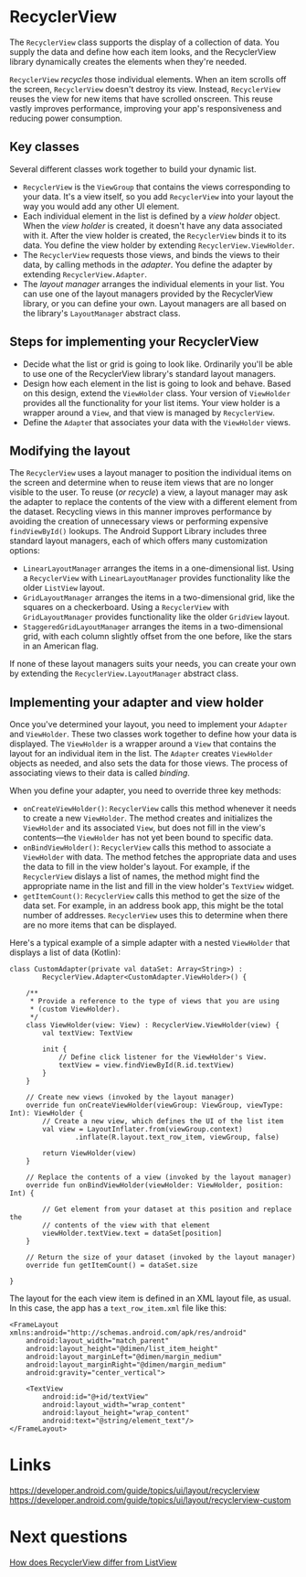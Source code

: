 # RecyclerView
The `RecyclerView` class supports the display of a collection of data. You supply the data and define how each item looks, and the RecyclerView library dynamically creates the elements when they're needed.

`RecyclerView` *recycles* those individual elements. When an item scrolls off the screen, `RecyclerView` doesn't destroy its view. Instead, `RecyclerView` reuses the view for new items that have scrolled onscreen. This reuse vastly improves performance, improving your app's responsiveness and reducing power consumption.

## Key classes

Several different classes work together to build your dynamic list.
- `RecyclerView` is the `ViewGroup` that contains the views corresponding to your data. It's a view itself, so you add `RecyclerView` into your layout the way you would add any other UI element.
- Each individual element in the list is defined by a *view holder* object. When the *view holder* is created, it doesn't have any data associated with it. After the view holder is created, the `RecyclerView` binds it to its data. You define the view holder by extending `RecyclerView.ViewHolder`.
- The `RecyclerView` requests those views, and binds the views to their data, by calling methods in the *adapter*. You define the adapter by extending `RecyclerView.Adapter`.
- The *layout manager* arranges the individual elements in your list. You can use one of the layout managers provided by the RecyclerView library, or you can define your own. Layout managers are all based on the library's `LayoutManager` abstract class.

## Steps for implementing your RecyclerView
- Decide what the list or grid is going to look like. Ordinarily you'll be able to use one of the RecyclerView library's standard layout managers.
- Design how each element in the list is going to look and behave. Based on this design, extend the `ViewHolder` class. Your version of `ViewHolder` provides all the functionality for your list items. Your view holder is a wrapper around a `View`, and that view is managed by `RecyclerView`.
- Define the `Adapte`r that associates your data with the `ViewHolder` views.

## Modifying the layout
The `RecyclerView` uses a layout manager to position the individual items on the screen and determine when to reuse item views that are no longer visible to the user. To reuse (*or recycle*) a view, a layout manager may ask the adapter to replace the contents of the view with a different element from the dataset. Recycling views in this manner improves performance by avoiding the creation of unnecessary views or performing expensive `findViewById()` lookups. The Android Support Library includes three standard layout managers, each of which offers many customization options:
- `LinearLayoutManager` arranges the items in a one-dimensional list. Using a `RecyclerView` with `LinearLayoutManager` provides functionality like the older `ListView` layout.
- `GridLayoutManager` arranges the items in a two-dimensional grid, like the squares on a checkerboard. Using a `RecyclerView` with `GridLayoutManager` provides functionality like the older `GridView` layout.
- `StaggeredGridLayoutManager` arranges the items in a two-dimensional grid, with each column slightly offset from the one before, like the stars in an American flag.

If none of these layout managers suits your needs, you can create your own by extending the `RecyclerView.LayoutManager` abstract class.

## Implementing your adapter and view holder
Once you've determined your layout, you need to implement your `Adapter` and `ViewHolder`. These two classes work together to define how your data is displayed. The `ViewHolder` is a wrapper around a `View` that contains the layout for an individual item in the list. The `Adapter` creates `ViewHolder` objects as needed, and also sets the data for those views. The process of associating views to their data is called *binding*.

When you define your adapter, you need to override three key methods:
- `onCreateViewHolder()`: `RecyclerView` calls this method whenever it needs to create a new `ViewHolder`. The method creates and initializes the `ViewHolder` and its associated `View`, but does not fill in the view's contents—the `ViewHolder` has not yet been bound to specific data.
- `onBindViewHolder()`: `RecyclerView` calls this method to associate a `ViewHolder` with data. The method fetches the appropriate data and uses the data to fill in the view holder's layout. For example, if the `RecyclerView` dislays a list of names, the method might find the appropriate name in the list and fill in the view holder's `TextView` widget.
- `getItemCount()`: `RecyclerView` calls this method to get the size of the data set. For example, in an address book app, this might be the total number of addresses. `RecyclerView` uses this to determine when there are no more items that can be displayed.

Here's a typical example of a simple adapter with a nested `ViewHolder` that displays a list of data (Kotlin):
```
class CustomAdapter(private val dataSet: Array<String>) :
        RecyclerView.Adapter<CustomAdapter.ViewHolder>() {

    /**
     * Provide a reference to the type of views that you are using
     * (custom ViewHolder).
     */
    class ViewHolder(view: View) : RecyclerView.ViewHolder(view) {
        val textView: TextView

        init {
            // Define click listener for the ViewHolder's View.
            textView = view.findViewById(R.id.textView)
        }
    }

    // Create new views (invoked by the layout manager)
    override fun onCreateViewHolder(viewGroup: ViewGroup, viewType: Int): ViewHolder {
        // Create a new view, which defines the UI of the list item
        val view = LayoutInflater.from(viewGroup.context)
                .inflate(R.layout.text_row_item, viewGroup, false)

        return ViewHolder(view)
    }

    // Replace the contents of a view (invoked by the layout manager)
    override fun onBindViewHolder(viewHolder: ViewHolder, position: Int) {

        // Get element from your dataset at this position and replace the
        // contents of the view with that element
        viewHolder.textView.text = dataSet[position]
    }

    // Return the size of your dataset (invoked by the layout manager)
    override fun getItemCount() = dataSet.size

}
```

The layout for the each view item is defined in an XML layout file, as usual. In this case, the app has a `text_row_item.xml` file like this:
```
<FrameLayout xmlns:android="http://schemas.android.com/apk/res/android"
    android:layout_width="match_parent"
    android:layout_height="@dimen/list_item_height"
    android:layout_marginLeft="@dimen/margin_medium"
    android:layout_marginRight="@dimen/margin_medium"
    android:gravity="center_vertical">

    <TextView
        android:id="@+id/textView"
        android:layout_width="wrap_content"
        android:layout_height="wrap_content"
        android:text="@string/element_text"/>
</FrameLayout>
```

# Links
https://developer.android.com/guide/topics/ui/layout/recyclerview  
https://developer.android.com/guide/topics/ui/layout/recyclerview-custom

# Next questions
[How does RecyclerView differ from ListView](https://github.com/Kirchhoff-/Android-Interview-Questions/blob/recyclerview/Android/How%20does%20RecyclerView%20differ%20from%20ListView.md)

